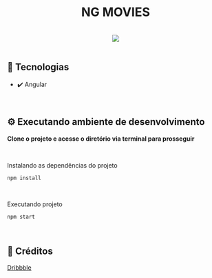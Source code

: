 <h1 align="center">
<br />
NG MOVIES
</h1>

<br />

<div align="center">
<img src="https://user-images.githubusercontent.com/54766216/134007679-b38c6f4c-d0f1-4026-8bfb-1a1a81bdd8b5.gif">
</div>

<br />

## 🚀 Tecnologias

- ✔️ Angular

<br />

## ⚙️ Executando ambiente de desenvolvimento

<strong>Clone o projeto e acesse o diretório via terminal para prosseguir</strong>

<br/>

<span>Instalando as dependências do projeto</span>

```
npm install
```

<br/>

<span>Executando projeto</span>

```
npm start
```

<br />

## 🤝 Créditos

<a href="https://dribbble.com/shots/15109777-Movie-Streaming-Dashboard/attachments/6843253?mode=media" target="_blank">Dribbble</a>
